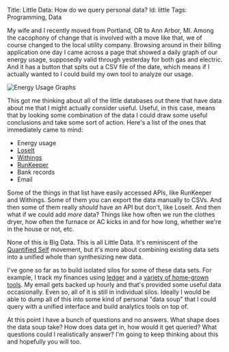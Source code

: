 Title: Little Data: How do we query personal data?
Id:    little
Tags:  Programming, Data

My wife and I recently moved from Portland, OR to Ann Arbor, MI. Among the cacophony of change that is involved with a move like that, we of course changed to the local utility company. Browsing around in their billing application one day I came across a page that showed a daily graph of our energy usage, supposedly valid through yesterday for both gas and electric. And it has a button that spits out a CSV file of the date, which means if I actually wanted to I could build my own tool to analyze our usage.

<img class="thumbnail" src="https://d2s7foagexgnc2.cloudfront.net/files/ca6e7d1b07db4cdc94a7/dte_usage.png" alt="Energy Usage Graphs">

This got me thinking about all of the little databases out there that have data about me that I might actually consider useful. Useful, in this case, means that by looking some combination of the data I could draw some useful conclusions and take some sort of action. Here's a list of the ones that immediately came to mind:

* Energy usage
* [LoseIt](http://loseit.com/)
* [Withings](http://www.withings.com)
* [RunKeeper](http://www.runkeeper.com)
* Bank records
* Email

Some of the things in that list have easily accessed APIs, like RunKeeper and Withings. Some of them you can export the data manually to CSVs. And then some of them really *should* have an API but don't, like LoseIt. And then what if we could add *more* data? Things like how often we run the clothes dryer, how often the furnace or AC kicks in and for how long, whether we're in the house or not, etc.

None of this is Big Data. This is all Little Data. It's reminiscent of the [Quantified Self](http://quantifiedself.com/) movement, but it's more about combining existing data sets into a unified whole than synthesizing new data.

I've gone so far as to build isolated silos for some of these data sets. For example, I track my finances using [ledger](http://www.ledger-cli.org) and a [variety of home-grown tools](/tag/Ledger). My email gets backed up hourly and that's provided some useful data occasionally. Even so, all of it is still in individual silos. Ideally I would be able to dump all of this into some kind of personal "data soup" that I could query with a unified interface and build analytics tools on top of.

At this point I have a bunch of questions and no answers. What shape does the data soup take? How does data get in, how would it get queried? What questions could I realistically answer? I'm going to keep thinking about this and hopefully you will too.



